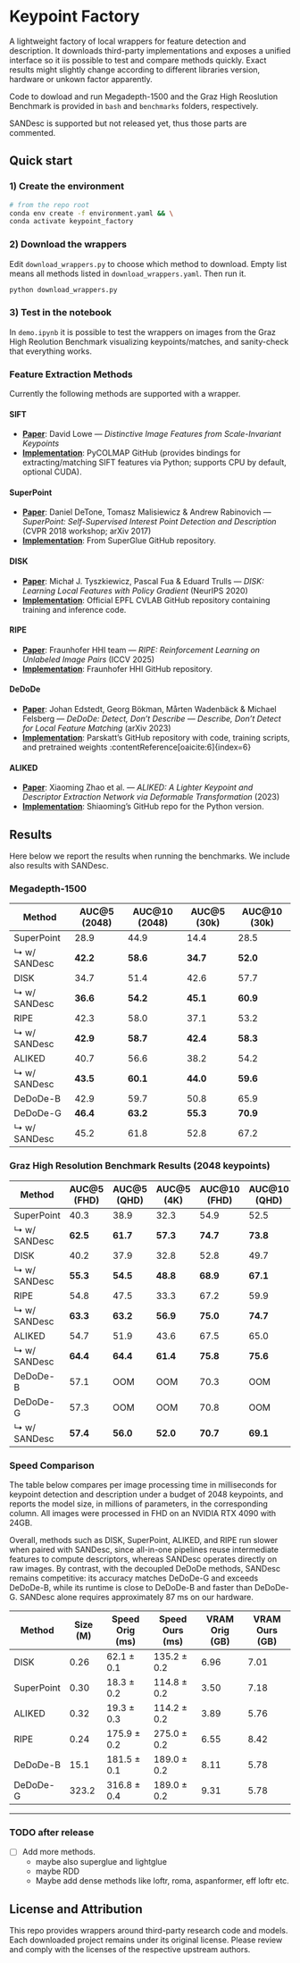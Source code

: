 # Keypoint Factory

A lightweight factory of local wrappers for feature detection and description. It downloads third-party implementations and exposes a unified interface so it iis possible to test and compare methods quickly. Exact results might slightly change according to different libraries version, hardware or unkown factor apparently.

Code to dowload and run Megadepth-1500 and the Graz High Reoslution Benchmark is provided in `bash` and `benchmarks` folders, respectively.

SANDesc is supported but not released yet, thus those parts are commented.

## Quick start

### 1) Create the environment

```bash
# from the repo root
conda env create -f environment.yaml && \
conda activate keypoint_factory
```

### 2) Download the wrappers

Edit `download_wrappers.py` to choose which method to download. Empty list means all methods listed in `download_wrappers.yaml`. Then run it.

```bash
python download_wrappers.py
```

### 3) Test in the notebook
In `demo.ipynb` it is possible to test the wrappers on images from the Graz High Reolution Benchmark visualizing keypoints/matches, and sanity-check that everything works.


### Feature Extraction Methods
Currently the following methods are supported with a wrapper.

#### **SIFT**
- **[Paper](https://en.wikipedia.org/wiki/Scale-invariant_feature_transform)**: David Lowe — *Distinctive Image Features from Scale-Invariant Keypoints*
- **[Implementation](https://github.com/colmap/pycolmap)**: PyCOLMAP GitHub (provides bindings for extracting/matching SIFT features via Python; supports CPU by default, optional CUDA).

#### **SuperPoint**
- **[Paper](https://arxiv.org/abs/1712.07629)**: Daniel DeTone, Tomasz Malisiewicz & Andrew Rabinovich — *SuperPoint: Self-Supervised Interest Point Detection and Description* (CVPR 2018 workshop; arXiv 2017)
- **[Implementation](https://github.com/magicleap/SuperGluePretrainedNetwork/blob/master/models/)**: From SuperGlue GitHub repository.

#### **DISK**
- **[Paper](https://arxiv.org/abs/2006.13566)**: Michał J. Tyszkiewicz, Pascal Fua & Eduard Trulls — *DISK: Learning Local Features with Policy Gradient* (NeurIPS 2020)
- **[Implementation](https://github.com/cvlab-epfl/disk)**: Official EPFL CVLAB GitHub repository containing training and inference code.

#### **RIPE**
- **[Paper](https://arxiv.org/abs/2507.04839)**: Fraunhofer HHI team — *RIPE: Reinforcement Learning on Unlabeled Image Pairs* (ICCV 2025)
- **[Implementation](https://github.com/fraunhoferhhi/RIPE)**: Fraunhofer HHI GitHub repository.

#### **DeDoDe**
- **[Paper](https://arxiv.org/abs/2308.08479)**: Johan Edstedt, Georg Bökman, Mårten Wadenbäck & Michael Felsberg — *DeDoDe: Detect, Don’t Describe — Describe, Don’t Detect for Local Feature Matching* (arXiv 2023)
- **[Implementation](https://github.com/Parskatt/DeDoDe)**: Parskatt’s GitHub repository with code, training scripts, and pretrained weights :contentReference[oaicite:6]{index=6}

#### **ALIKED**
- **[Paper](https://arxiv.org/abs/2304.03608)**: Xiaoming Zhao et al. — *ALIKED: A Lighter Keypoint and Descriptor Extraction Network via Deformable Transformation* (2023)
- **[Implementation](https://github.com/Shiaoming/ALIKED)**: Shiaoming’s GitHub repo for the Python version.

## Results

Here below we report the results when running the benchmarks. We include also results with SANDesc.

### Megadepth-1500

| Method        | AUC@5 (2048) | AUC@10 (2048) | AUC@5 (30k) | AUC@10 (30k) |
|---------------|--------------|---------------|-------------|--------------|
| SuperPoint    | 28.9         | 44.9          | 14.4        | 28.5         |
| ↳ w/ SANDesc  | **42.2**     | **58.6**      | **34.7**    | **52.0**     |
| DISK          | 34.7         | 51.4          | 42.6        | 57.7         |
| ↳ w/ SANDesc  | **36.6**     | **54.2**      | **45.1**    | **60.9**     |
| RIPE          | 42.3         | 58.0          | 37.1        | 53.2         |
| ↳ w/ SANDesc  | **42.9**     | **58.7**      | **42.4**    | **58.3**     |
| ALIKED        | 40.7         | 56.6          | 38.2        | 54.2         |
| ↳ w/ SANDesc  | **43.5**     | **60.1**      | **44.0**    | **59.6**     |
| DeDoDe-B      | 42.9         | 59.7          | 50.8        | 65.9         |
| DeDoDe-G      | **46.4**     | **63.2**      | **55.3**    | **70.9**     |
| ↳ w/ SANDesc  | 45.2         | 61.8          | 52.8        | 67.2         |

### Graz High Resolution Benchmark Results (2048 keypoints)

| Method        | AUC@5 (FHD) | AUC@5 (QHD) | AUC@5 (4K) | AUC@10 (FHD) | AUC@10 (QHD) | AUC@10 (4K) |
|---------------|-------------|-------------|------------|--------------|--------------|-------------|
| SuperPoint    | 40.3        | 38.9        | 32.3       | 54.9         | 52.5         | 44.3        |
| ↳ w/ SANDesc  | **62.5**    | **61.7**    | **57.3**   | **74.7**     | **73.8**     | **69.5**    |
| DISK          | 40.2        | 37.9        | 32.8       | 52.8         | 49.7         | 44.3        |
| ↳ w/ SANDesc  | **55.3**    | **54.5**    | **48.8**   | **68.9**     | **67.1**     | **61.2**    |
| RIPE          | 54.8        | 47.5        | 33.3       | 67.2         | 59.9         | 44.7        |
| ↳ w/ SANDesc  | **63.3**    | **63.2**    | **56.9**   | **75.0**     | **74.7**     | **68.5**    |
| ALIKED        | 54.7        | 51.9        | 43.6       | 67.5         | 65.0         | 57.2        |
| ↳ w/ SANDesc  | **64.4**    | **64.4**    | **61.4**   | **75.8**     | **75.6**     | **73.0**    |
| DeDoDe-B      | 57.1        | OOM         | OOM        | 70.3         | OOM          | OOM         |
| DeDoDe-G      | 57.3        | OOM         | OOM        | 70.8         | OOM          | OOM         |
| ↳ w/ SANDesc  | **57.4**    | **56.0**    | **52.0**   | **70.7**     | **69.1**     | **65.3**    |

### Speed Comparison
The table below compares per image processing time in milliseconds for keypoint detection and description under a budget of 2048 keypoints, and reports the model size, in millions of parameters, in the corresponding column. All images were processed in FHD on an NVIDIA RTX 4090 with 24GB. 

Overall, methods such as DISK, SuperPoint, ALIKED, and RIPE run slower when paired with SANDesc, since all-in-one pipelines reuse intermediate features to compute descriptors, whereas SANDesc operates directly on raw images. 
By contrast, with the decoupled DeDoDe methods, SANDesc remains competitive: its accuracy matches DeDoDe-G and exceeds DeDoDe-B, while its runtime is close to DeDoDe-B and faster than DeDoDe-G.
SANDesc alone requires approximately 87 ms on our hardware.

| Method      | Size (M) | Speed Orig (ms) | Speed Ours (ms) | VRAM Orig (GB) | VRAM Ours (GB) |
|-------------|----------|-----------------|-----------------|----------------|----------------|
| DISK        | 0.26     | 62.1 ± 0.1      | 135.2 ± 0.2     | 6.96           | 7.01           |
| SuperPoint  | 0.30     | 18.3 ± 0.2      | 114.8 ± 0.2     | 3.50           | 7.18           |
| ALIKED      | 0.32     | 19.3 ± 0.3      | 114.2 ± 0.2     | 3.89           | 5.76           |
| RIPE        | 0.24     | 175.9 ± 0.2     | 275.0 ± 0.2     | 6.55           | 8.42           |
| DeDoDe-B    | 15.1     | 181.5 ± 0.1     | 189.0 ± 0.2     | 8.11           | 5.78           |
| DeDoDe-G    | 323.2    | 316.8 ± 0.4     | 189.0 ± 0.2     | 9.31           | 5.78           |


--- 
### TODO after release
* [ ] Add more methods. 
    - maybe also superglue and lightglue
    - maybe RDD
    - Maybe add dense methods like loftr, roma, aspanformer, eff loftr etc.



## License and Attribution

This repo provides wrappers around third-party research code and models. Each downloaded project remains under its original license. Please review and comply with the licenses of the respective upstream authors.
